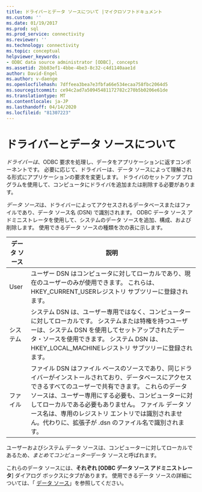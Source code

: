 ```yaml
---
title: ドライバーとデータ ソースについて |マイクロソフトドキュメント
ms.custom: ''
ms.date: 01/19/2017
ms.prod: sql
ms.prod_service: connectivity
ms.reviewer: ''
ms.technology: connectivity
ms.topic: conceptual
helpviewer_keywords:
- ODBC data source administrator [ODBC], concepts
ms.assetid: 2bb83ef1-4bbe-4be3-8c32-c4d1140aae1d
author: David-Engel
ms.author: v-daenge
ms.openlocfilehash: 7dffeea3bea7e3fbfa66e534ecaa758fbc2064d5
ms.sourcegitcommit: ce94c2ad7a50945481172782c270b5b0206e61de
ms.translationtype: MT
ms.contentlocale: ja-JP
ms.lasthandoff: 04/14/2020
ms.locfileid: "81307223"
---
```

# <a name="about-drivers-and-data-sources"></a>ドライバーとデータ ソースについて
*ドライバーは*、ODBC 要求を処理し、データをアプリケーションに返すコンポーネントです。 必要に応じて、ドライバーは、データ ソースによって理解される形式にアプリケーションの要求を変更します。 ドライバのセットアップ プログラムを使用して、コンピュータにドライバを追加または削除する必要があります。  
  
 *データ ソース*は、ドライバーによってアクセスされるデータベースまたはファイルであり、データ ソース名 (DSN) で識別されます。 ODBC データ ソース アドミニストレータを使用して、システムのデータ ソースを追加、構成、および削除します。 使用できるデータ ソースの種類を次の表に示します。  
  
|データ ソース|説明|  
|-----------------|-----------------|  
|User|ユーザー DSN はコンピュータに対してローカルであり、現在のユーザーのみが使用できます。 これらは、HKEY_CURRENT_USERレジストリ サブツリーに登録されます。|  
|システム|システム DSN は、ユーザー専用ではなく、コンピューターに対してローカルです。 システムまたは特権を持つユーザーは、システム DSN を使用してセットアップされたデータ・ソースを使用できます。 システム DSN は、HKEY_LOCAL_MACHINEレジストリ サブツリーに登録されます。|  
|ファイル|ファイル DSN はファイル ベースのソースであり、同じドライバーがインストールされており、データベースにアクセスできるすべてのユーザーで共有できます。 これらのデータ ソースは、ユーザー専用にする必要も、コンピューターに対してローカルである必要もありません。 ファイル データ ソース名は、専用のレジストリ エントリでは識別されません。代わりに、拡張子が .dsn のファイル名で識別されます。|  
  
 ユーザーおよびシステム データ ソースは、コンピューターに対してローカルであるため、*まとめてコンピューター*データ ソースと呼ばれます。  
  
 これらのデータ ソースには、**それぞれ [ODBC データ ソース アドミニストレータ**] ダイアログ ボックスにタブがあります。 使用できるデータ ソースの詳細については、「 [データ ソース](../../odbc/reference/data-sources.md)」を参照してください。
